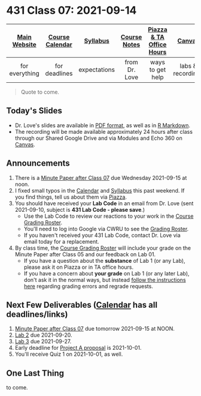 # 431 Class 07: 2021-09-14

[Main Website](https://thomaselove.github.io/431/) | [Course Calendar](https://thomaselove.github.io/431/calendar.html) | [Syllabus](https://thomaselove.github.io/431-2021-syllabus/) | [Course Notes](https://thomaselove.github.io/431-notes/) | [Piazza & TA Office Hours](https://thomaselove.github.io/431/contact.html) | [Canvas](https://canvas.case.edu) | [Data and Code](https://github.com/THOMASELOVE/431-data)
:-----------: | :--------------: | :----------: | :---------: | :-------------: | :-----------: | :------------:
for everything | for deadlines | expectations | from Dr. Love | ways to get help | labs & recordings | for downloads

> Quote to come.

## Today's Slides

- Dr. Love's slides are available in [PDF format](https://github.com/THOMASELOVE/431-2021/blob/main/classes/class07/431-class07-slides.pdf), as well as in [R Markdown](https://github.com/THOMASELOVE/431-2021/blob/main/classes/class07/431-class07-slides.Rmd).
- The recording will be made available approximately 24 hours after class through our Shared Google Drive and via Modules and Echo 360 on [Canvas](https://canvas.case.edu).

## Announcements

1. There is a [Minute Paper after Class 07](https://github.com/THOMASELOVE/431-2021/tree/main/minutepapers) due Wednesday 2021-09-15 at noon. 
2. I fixed small typos in the [Calendar](https://thomaselove.github.io/431/calendar.html) and [Syllabus](https://thomaselove.github.io/431-2021-syllabus/) this past weekend. If you find things, tell us about them via [Piazza](https://piazza.com/case/fall2021/pqhs431).
3. You should have received your **Lab Code** in an email from Dr. Love (sent 2021-09-10, subject is **431 Lab Code - please save**.) 
    - Use the Lab Code to review our reactions to your work in the [Course Grading Roster](https://bit.ly/431-2021-grades).
    - You'll need to log into Google via CWRU to see the [Grading Roster](https://bit.ly/431-2021-grades).
    - If you haven't received your 431 Lab Code, contact Dr. Love via email today for a replacement.
4. By class time, the [Course Grading Roster](https://bit.ly/431-2021-grades) will include your grade on the Minute Paper after Class 05 and our feedback on Lab 01. 
    - If you have a question about the **substance** of Lab 1 (or any Lab), please ask it on Piazza or in TA office hours.
    - If you have a concern about **your grade** on Lab 1 (or any later Lab), don't ask it in the normal ways, but instead [follow the instructions here](https://github.com/THOMASELOVE/431-2021/tree/main/labs#grading-errors-and-regrade-requests) regarding grading errors and regrade requests.

## Next Few Deliverables ([Calendar](https://thomaselove.github.io/431/calendar.html) has all deadlines/links)

1. [Minute Paper after Class 07](https://github.com/THOMASELOVE/431-2021/tree/main/minutepapers) due tomorrow 2021-09-15 at NOON.
2. [Lab 2](https://github.com/THOMASELOVE/431-2021/tree/main/labs) due 2021-09-20.
3. [Lab 3](https://github.com/THOMASELOVE/431-2021/tree/main/labs) due 2021-09-27.
4. Early deadline for [Project A proposal](https://thomaselove.github.io/431-2021-projectA/) is 2021-10-01.
5. You'll receive Quiz 1 on 2021-10-01, as well.

## One Last Thing

to come.

